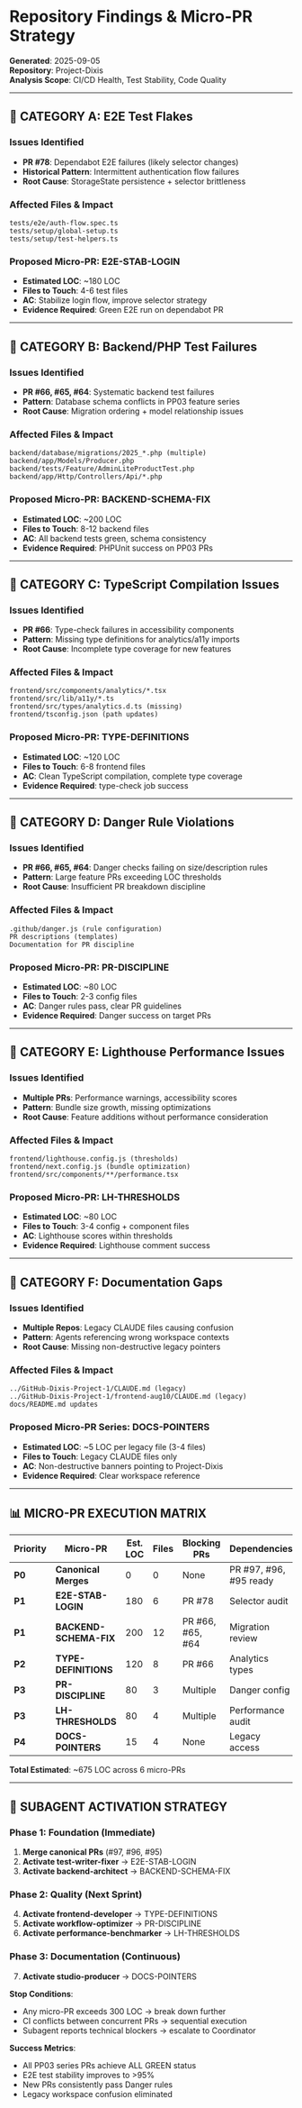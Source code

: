 # Repository Findings & Micro-PR Strategy
**Generated**: 2025-09-05  
**Repository**: Project-Dixis  
**Analysis Scope**: CI/CD Health, Test Stability, Code Quality

---

## 🎯 **CATEGORY A: E2E Test Flakes**

### **Issues Identified**
- **PR #78**: Dependabot E2E failures (likely selector changes)
- **Historical Pattern**: Intermittent authentication flow failures
- **Root Cause**: StorageState persistence + selector brittleness

### **Affected Files & Impact**
```
tests/e2e/auth-flow.spec.ts
tests/setup/global-setup.ts  
tests/setup/test-helpers.ts
```

### **Proposed Micro-PR: E2E-STAB-LOGIN**
- **Estimated LOC**: ~180 LOC
- **Files to Touch**: 4-6 test files
- **AC**: Stabilize login flow, improve selector strategy
- **Evidence Required**: Green E2E run on dependabot PR

---

## 🎯 **CATEGORY B: Backend/PHP Test Failures**

### **Issues Identified**  
- **PR #66, #65, #64**: Systematic backend test failures
- **Pattern**: Database schema conflicts in PP03 feature series
- **Root Cause**: Migration ordering + model relationship issues

### **Affected Files & Impact**
```
backend/database/migrations/2025_*.php (multiple)
backend/app/Models/Producer.php
backend/tests/Feature/AdminLiteProductTest.php
backend/app/Http/Controllers/Api/*.php
```

### **Proposed Micro-PR: BACKEND-SCHEMA-FIX**
- **Estimated LOC**: ~200 LOC  
- **Files to Touch**: 8-12 backend files
- **AC**: All backend tests green, schema consistency
- **Evidence Required**: PHPUnit success on PP03 PRs

---

## 🎯 **CATEGORY C: TypeScript Compilation Issues**

### **Issues Identified**
- **PR #66**: Type-check failures in accessibility components
- **Pattern**: Missing type definitions for analytics/a11y imports
- **Root Cause**: Incomplete type coverage for new features

### **Affected Files & Impact**
```
frontend/src/components/analytics/*.tsx  
frontend/src/lib/a11y/*.ts
frontend/src/types/analytics.d.ts (missing)
frontend/tsconfig.json (path updates)
```

### **Proposed Micro-PR: TYPE-DEFINITIONS**
- **Estimated LOC**: ~120 LOC
- **Files to Touch**: 6-8 frontend files  
- **AC**: Clean TypeScript compilation, complete type coverage
- **Evidence Required**: type-check job success

---

## 🎯 **CATEGORY D: Danger Rule Violations**

### **Issues Identified**
- **PR #66, #65, #64**: Danger checks failing on size/description rules
- **Pattern**: Large feature PRs exceeding LOC thresholds
- **Root Cause**: Insufficient PR breakdown discipline

### **Affected Files & Impact**
```
.github/danger.js (rule configuration)
PR descriptions (templates)
Documentation for PR discipline
```

### **Proposed Micro-PR: PR-DISCIPLINE**  
- **Estimated LOC**: ~80 LOC
- **Files to Touch**: 2-3 config files
- **AC**: Danger rules pass, clear PR guidelines
- **Evidence Required**: Danger success on target PRs

---

## 🎯 **CATEGORY E: Lighthouse Performance Issues**

### **Issues Identified**
- **Multiple PRs**: Performance warnings, accessibility scores
- **Pattern**: Bundle size growth, missing optimizations
- **Root Cause**: Feature additions without performance consideration

### **Affected Files & Impact**
```
frontend/lighthouse.config.js (thresholds)
frontend/next.config.js (bundle optimization)
frontend/src/components/**/performance.tsx
```

### **Proposed Micro-PR: LH-THRESHOLDS**
- **Estimated LOC**: ~80 LOC  
- **Files to Touch**: 3-4 config + component files
- **AC**: Lighthouse scores within thresholds
- **Evidence Required**: Lighthouse comment success

---

## 🎯 **CATEGORY F: Documentation Gaps**

### **Issues Identified**
- **Multiple Repos**: Legacy CLAUDE files causing confusion
- **Pattern**: Agents referencing wrong workspace contexts
- **Root Cause**: Missing non-destructive legacy pointers

### **Affected Files & Impact**
```
../GitHub-Dixis-Project-1/CLAUDE.md (legacy)
../GitHub-Dixis-Project-1/frontend-aug10/CLAUDE.md (legacy)
docs/README.md updates
```

### **Proposed Micro-PR Series: DOCS-POINTERS**
- **Estimated LOC**: ~5 LOC per legacy file (3-4 files)
- **Files to Touch**: Legacy CLAUDE files only
- **AC**: Non-destructive banners pointing to Project-Dixis
- **Evidence Required**: Clear workspace reference

---

## 📊 **MICRO-PR EXECUTION MATRIX**

| Priority | Micro-PR | Est. LOC | Files | Blocking PRs | Dependencies |
|----------|----------|----------|-------|-------------|--------------|
| **P0** | **Canonical Merges** | 0 | 0 | None | PR #97, #96, #95 ready |
| **P1** | **E2E-STAB-LOGIN** | 180 | 6 | PR #78 | Selector audit |
| **P1** | **BACKEND-SCHEMA-FIX** | 200 | 12 | PR #66, #65, #64 | Migration review |
| **P2** | **TYPE-DEFINITIONS** | 120 | 8 | PR #66 | Analytics types |
| **P3** | **PR-DISCIPLINE** | 80 | 3 | Multiple | Danger config |
| **P3** | **LH-THRESHOLDS** | 80 | 4 | Multiple | Performance audit |
| **P4** | **DOCS-POINTERS** | 15 | 4 | None | Legacy access |

**Total Estimated**: ~675 LOC across 6 micro-PRs

---

## 🚀 **SUBAGENT ACTIVATION STRATEGY**

### **Phase 1: Foundation** (Immediate)
1. **Merge canonical PRs** (#97, #96, #95)
2. **Activate test-writer-fixer** → E2E-STAB-LOGIN
3. **Activate backend-architect** → BACKEND-SCHEMA-FIX  

### **Phase 2: Quality** (Next Sprint)
4. **Activate frontend-developer** → TYPE-DEFINITIONS
5. **Activate workflow-optimizer** → PR-DISCIPLINE  
6. **Activate performance-benchmarker** → LH-THRESHOLDS

### **Phase 3: Documentation** (Continuous)
7. **Activate studio-producer** → DOCS-POINTERS

**Stop Conditions**:
- Any micro-PR exceeds 300 LOC → break down further
- CI conflicts between concurrent PRs → sequential execution  
- Subagent reports technical blockers → escalate to Coordinator

**Success Metrics**:
- All PP03 series PRs achieve ALL GREEN status
- E2E test stability improves to >95%  
- New PRs consistently pass Danger rules
- Legacy workspace confusion eliminated